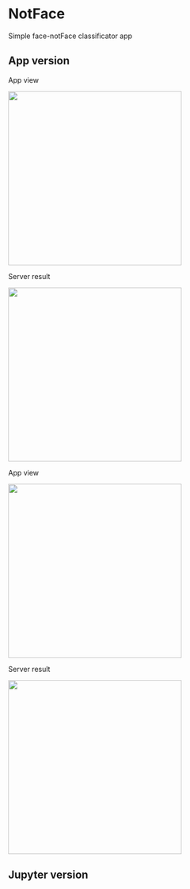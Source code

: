 # NotFace
Simple face-notFace classificator app   

## App version
<p align="center">
  <p>App view</p>
  <img src="https://i.imgur.com/heQZmFl.png" width="350"/>
  <p>Server result</p>
  <img src="https://i.imgur.com/SSUTQR5.png" width="350"/>
  <p>App view</p>
  <img src="https://i.imgur.com/ZNdBatx.png" width="350"/>
  <p>Server result</p>
  <img src="https://i.imgur.com/B40apb6.png" width="350"/>
</p>

## Jupyter version

